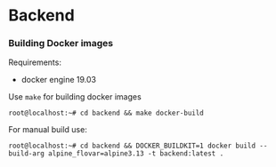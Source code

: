 
# Backend

### Building Docker images

Requirements:
* docker engine 19.03

Use `make` for building docker images
```
root@localhost:~# cd backend && make docker-build
```

For manual build use:
```
root@localhost:~# cd backend && DOCKER_BUILDKIT=1 docker build --build-arg alpine_flovar=alpine3.13 -t backend:latest .
```
